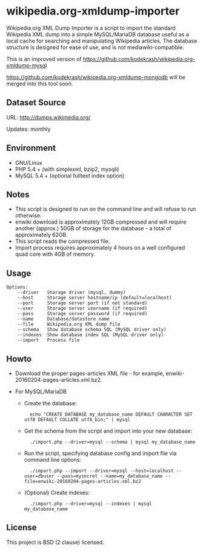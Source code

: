 # wikipedia.org-xmldump-importer

Wikipedia.org XML Dump Importer is a script to import the standard Wikipedia XML dump into a simple MySQL/MariaDB database useful as a local cache for searching and manipulating Wikipedia articles. The database structure is designed for ease of use, and is not mediawiki-compatible.

This is an improved version of https://github.com/kodekrash/wikipedia.org-xmldump-mysql

https://github.com/kodekrash/wikipedia.org-xmldump-mongodb will be merged into this tool soon.

Dataset Source
--------------

URL: http://dumps.wikimedia.org/

Updates: monthly

Environment
-----------

* GNU/Linux
* PHP 5.4 + (with simplexml, bzip2, mysqli)
* MySQL 5.4 + (optional fulltext index option)

Notes
-----

* This script is designed to run on the command line and will refuse to run otherwise.
* enwiki download is approximately 12GB compressed and will require another (approx.) 50GB of storage for the database - a total of approximately 62GB.
* This script reads the compressed file.
* Import process requires approximately 4 hours on a well configured quad core with 4GB of memory. 

Usage
-----

	Options:
		--driver   Storage driver (mysql, dummy)
		--host     Storage server hostname/ip (default=localhost)
		--port     Storage server port (if not standard)
		--user     Storage server username (if required)
		--pass     Storage server password (if required)
		--name     Database/datastore name
		--file     Wikipedia.org XML dump file
		--schema   Show database schema SQL (MySQL driver only)
		--indexes  Show database index SQL (MySQL driver only)
		--import   Process file

Howto
-----

* Download the proper pages-articles XML file - for example, enwiki-20160204-pages-articles.xml.bz2.

* For MySQL/MariaDB
	* Create the database:

			echo "CREATE DATABASE my_database_name DEFAULT CHARACTER SET utf8 DEFAULT COLLATE utf8_bin;" | mysql

	* Get the schema from the script and import into your new database:

			./import.php --driver=mysql --schema | mysql my_database_name

	* Run the script, specifying database config and import file via command line options:

			./import.php --import --driver=mysql --host=localhost --user=dbuser --pass=mysecret --name=my_database_name --file=enwiki-20160204-pages-articles.xml.bz2

	* (Optional) Create indexes:

			./import.php --driver=mysql --indexes | mysql my_database_name

License
-------

This project is BSD (2 clause) licensed.

